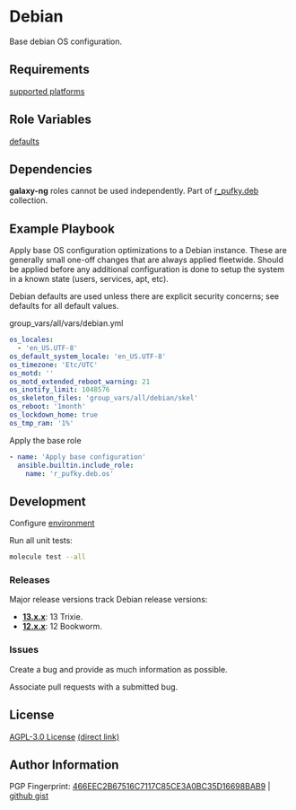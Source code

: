 # Debian
Base debian OS configuration.

## Requirements
[supported platforms](https://github.com/r-pufky/ansible_debian/blob/main/meta/main.yml)

## Role Variables
[defaults](https://github.com/r-pufky/ansible_debian/blob/main/defaults/main)

## Dependencies
**galaxy-ng** roles cannot be used independently. Part of
[r_pufky.deb](https://github.com/r-pufky/ansible_collection_deb) collection.

## Example Playbook
Apply base OS configuration optimizations to a Debian instance. These are
generally small one-off changes that are always applied fleetwide. Should be
applied before any additional configuration is done to setup the system in a
known state (users, services, apt, etc).

Debian defaults are used unless there are explicit security concerns; see
defaults for all default values.

group_vars/all/vars/debian.yml
``` yaml
os_locales:
  - 'en_US.UTF-8'
os_default_system_locale: 'en_US.UTF-8'
os_timezone: 'Etc/UTC'
os_motd: ''
os_motd_extended_reboot_warning: 21
os_inotify_limit: 1048576
os_skeleton_files: 'group_vars/all/debian/skel'
os_reboot: '1month'
os_lockdown_home: true
os_tmp_ram: '1%'
```

Apply the base role
``` yaml
- name: 'Apply base configuration'
  ansible.builtin.include_role:
    name: 'r_pufky.deb.os'
```

## Development
Configure [environment](https://github.com/r-pufky/ansible_collection_docs/blob/main/ansible/environment.md)

Run all unit tests:
``` bash
molecule test --all
```

### Releases
Major release versions track Debian release versions:

* **[13.x.x](https://github.com/r-pufky/ansible_debian_os)**: 13 Trixie.
* **[12.x.x](https://github.com/r-pufky/ansible_debian_os/tree/12.x)**: 12 Bookworm.

### Issues
Create a bug and provide as much information as possible.

Associate pull requests with a submitted bug.

## License
[AGPL-3.0 License](https://www.tldrlegal.com/license/gnu-affero-general-public-license-v3-agpl-3-0)
 [(direct link)](https://github.com/r-pufky/ansible_debian/blob/main/LICENSE)

## Author Information
PGP Fingerprint: [466EEC2B67516C7117C85CE3A0BC35D16698BAB9](https://keys.openpgp.org/vks/v1/by-fingerprint/466EEC2B67516C7117C85CE3A0BC35D16698BAB9)
| [github gist](https://gist.github.com/r-pufky/a8df36977c55b5bb20829267c4c49d22)
